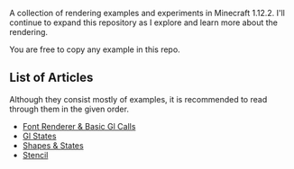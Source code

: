 A collection of rendering examples and experiments in Minecraft 1.12.2. I'll continue to expand this repository as I explore and learn more about the rendering.

You are free to copy any example in this repo.

## List of Articles
Although they consist mostly of examples, it is recommended to read through them in the given order.
- [Font Renderer & Basic Gl Calls](https://github.com/tttsaurus/Mc122RenderBook/blob/main/articles/FontRenderer%26BasicGlCalls.md)
- [Gl States](https://github.com/tttsaurus/Mc122RenderBook/blob/main/articles/GlStates.md)
- [Shapes & States](https://github.com/tttsaurus/Mc122RenderBook/blob/main/articles/Shapes%26States.md)
- [Stencil](https://github.com/tttsaurus/Mc122RenderBook/blob/main/articles/Stencil.md)
